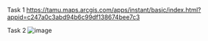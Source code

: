 Task 1
https://tamu.maps.arcgis.com/apps/instant/basic/index.html?appid=c247a0c3abd94b6c99df138674bee7c3

Task 2 
![image](https://user-images.githubusercontent.com/112281942/198893349-cc817f14-b953-446a-9486-d4fd2e52b2c0.png)

